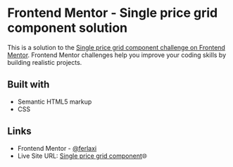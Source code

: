 # Frontend Mentor - Single price grid component solution

This is a solution to the [Single price grid component challenge on Frontend Mentor](https://www.frontendmentor.io/challenges/single-price-grid-component-5ce41129d0ff452fec5abbbc). Frontend Mentor challenges help you improve your coding skills by building realistic projects. 

## Built with

- Semantic HTML5 markup
- CSS

## Links
- Frontend Mentor - [@ferlaxi](https://www.frontendmentor.io/profile/ferlaxi)
- Live Site URL: [Single price grid component](https://ferlaxi.github.io/Single-price-grid-component/)🌐
